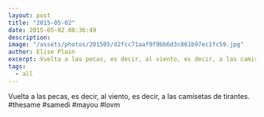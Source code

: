```yaml
---
layout: post
title: "2015-05-02"
date: 2015-05-02 08:36:49
description: 
image: "/assets/photos/201505/d2fcc71aaf9f9bb6d3c861b97ec1fc59.jpg"
author: Elise Plain
excerpt: Vuelta a las pecas, es decir, al viento, es decir, a las camisetas de tirantes. #thesame #samedi #mayou #lovm
tags: 
  - all
---
```


Vuelta a las pecas, es decir, al viento, es decir, a las camisetas de tirantes. #thesame #samedi #mayou #lovm
<p></p>
